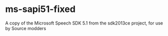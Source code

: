 # ms-sapi51-fixed
A copy of the Microsoft Speech SDK 5.1 from the sdk2013ce project, for use by Source modders
